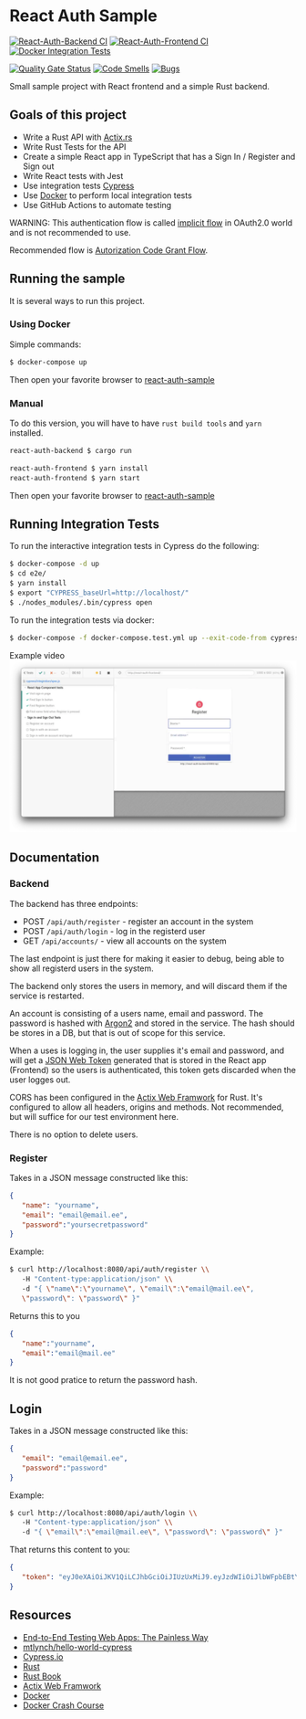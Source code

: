 # React Auth Sample

 [![React-Auth-Backend CI](https://github.com/spydx/react-auth-sample/actions/workflows/react-auth-backend.yml/badge.svg)](https://github.com/spydx/react-auth-sample/actions/workflows/react-auth-backend.yml)
[![React-Auth-Frontend CI](https://github.com/spydx/react-auth-sample/actions/workflows/react-auth-frontend.yml/badge.svg)](https://github.com/spydx/react-auth-sample/actions/workflows/react-auth-frontend.yml)
[![Docker Integration Tests](https://github.com/spydx/react-auth-sample/actions/workflows/docker-integration-tests.yml/badge.svg)](https://github.com/spydx/react-auth-sample/actions/workflows/docker-integration-tests.yml)

[![Quality Gate Status](https://sonarcloud.io/api/project_badges/measure?project=spydx_react-auth-sample&metric=alert_status)](https://sonarcloud.io/dashboard?id=spydx_react-auth-sample)
[![Code Smells](https://sonarcloud.io/api/project_badges/measure?project=spydx_react-auth-sample&metric=code_smells)](https://sonarcloud.io/dashboard?id=spydx_react-auth-sample)
[![Bugs](https://sonarcloud.io/api/project_badges/measure?project=spydx_react-auth-sample&metric=bugs)](https://sonarcloud.io/dashboard?id=spydx_react-auth-sample)

Small sample project with React frontend and a simple Rust backend.

## Goals of this project

- Write a Rust API with [Actix.rs](https://actix.rs)
- Write Rust Tests for the API
- Create a simple React app in TypeScript that has a Sign In / Register and Sign out 
- Write React tests with Jest
- Use integration tests [Cypress](https://cypress.io)
- Use [Docker](https://docker.com) to perform local integration tests
- Use GitHub Actions to automate testing

WARNING: This authentication flow is called [implicit flow](https://oauth.net/2/grant-types/implicit/) in OAuth2.0 world and is not recommended to use.

Recommended flow is [Autorization Code Grant Flow](https://oauth.net/2/grant-types/authorization-code/).

## Running the sample

It is several ways to run this project.

### Using Docker

Simple commands:

```sh
$ docker-compose up
```

Then open your favorite browser to [react-auth-sample](http://localhost:80)

### Manual

To do this version, you will have to have `rust build tools` and `yarn` installed.

```sh
react-auth-backend $ cargo run
```

```sh
react-auth-frontend $ yarn install
react-auth-frontend $ yarn start
```

Then open your favorite browser to [react-auth-sample](http://localhost:80)

## Running Integration Tests

To run the interactive integration tests in Cypress do the following:

```sh
$ docker-compose -d up
$ cd e2e/
$ yarn install
$ export "CYPRESS_baseUrl=http://localhost/"
$ ./nodes_modules/.bin/cypress open
```

To run the integration tests via docker:

```sh
$ docker-compose -f docker-compose.test.yml up --exit-code-from cypress
```

Example video
[![Integration test video](/docs/preview.png)](https://user-images.githubusercontent.com/16806653/113511926-9095c480-9562-11eb-8527-890c74682165.mp4)



## Documentation

### Backend

The backend has three endpoints:

- POST `/api/auth/register` - register an account in the system
- POST `/api/auth/login` - log in the registerd user
- GET `/api/accounts/` - view all accounts on the system

The last endpoint is just there for making it easier to debug,
being able to show all registerd users in the system.

The backend only stores the users in memory, and will discard them if the service is restarted.

An account is consisting of a users name, email and password.
The password is hashed with [Argon2](https://www.argon2.com/) and stored in the service. The hash should be stores in a DB, but that is out of scope for this service.

When a uses is logging in, the user supplies it's email and password, and will get a [JSON Web Token](https://jwt.io/) generated that is stored in the React app (Frontend) so the users is authenticated, this token gets discarded when the user logges out.

CORS has been configured in the [Actix Web Framwork](https://actix.rs) for Rust.
It's configured to allow all headers, origins and methods.
Not recommended, but will suffice for our test environment here.

There is no option to delete users.

### Register

Takes in a JSON message constructed like this:

```json
{
   "name": "yourname",
   "email": "email@email.ee",
   "password":"yoursecretpassword"
}
```

Example:

```sh
$ curl http://localhost:8080/api/auth/register \\
   -H "Content-type:application/json" \\
   -d "{ \"name\":\"yourname\", \"email\":\"email@mail.ee\", 
   \"password\": \"password\" }"
```

Returns this to you

```json
{
   "name":"yourname",
   "email":"email@mail.ee"
}
```

It is not good pratice to return the password hash.

## Login

Takes in a JSON message constructed like this:

```json
{
   "email": "email@email.ee",
   "password":"password"
}
```

Example:

```sh
$ curl http://localhost:8080/api/auth/login \\
   -H "Content-type:application/json" \\
   -d "{ \"email\":\"email@mail.ee\", \"password\": \"password\" }"
```

That returns this content to you:

```json
{  
   "token": "eyJ0eXAiOiJKV1QiLCJhbGciOiJIUzUxMiJ9.eyJzdWIiOiJlbWFpbEBtYWlsLmVlIiwiZXhwIjoxNjE3NDgyMzQ0fQ.PCrcAFXyQPM42wY82KaDnhMyp85AUg-LpEqJiqOL7aD28au84o53pUTImkR3m4GSLjDUGdyFpTokZPwOJ30tZw"
}
````

## Resources

- [End-to-End Testing Web Apps: The Painless Way](https://mtlynch.io/painless-web-app-testing/)
- [mtlynch/hello-world-cypress](https://github.com/mtlynch/hello-world-cypress/)
- [Cypress.io](https://cypress.io)
- [Rust](https://rust-lang.org)
- [Rust Book](https://doc.rust-lang.org/book/)
- [Actix Web Framwork](https://actix.rs)
- [Docker](https://docker.com)
- [Docker Crash Course](https://github.com/spydx/docker-crashcourse)
